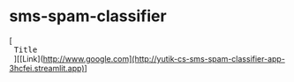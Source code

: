 # sms-spam-classifier
[<kbd> <br> Title <br> </kbd>][[Link](http://www.google.com](http://yutik-cs-sms-spam-classifier-app-3hcfei.streamlit.app)]
